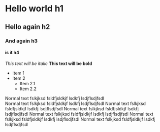 # Hello world h1
## Hello again h2
### And again h3
#### is it h4

*This text will be italic*
**This text will be bold**

* Item 1
* Item 2
	* Item 2.1
	* Item 2.2


Normal text fslkjksd fsldfjsldkjf lsdkfj lsdjflsdjfsdl 	
Normal text fslkjksd fsldfjsldkjf lsdkfj lsdjflsdjfsdl
Normal text fslkjksd fsldfjsldkjf lsdkfj lsdjflsdjfsdl
Normal text fslkjksd fsldfjsldkjf lsdkfj lsdjflsdjfsdl
Normal text fslkjksd fsldfjsldkjf lsdkfj lsdjflsdjfsdl
Normal text fslkjksd fsldfjsldkjf lsdkfj lsdjflsdjfsdl
Normal text fslkjksd fsldfjsldkjf lsdkfj lsdjflsdjfsdl